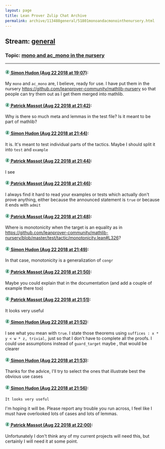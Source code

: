 ```yaml
---
layout: page
title: Lean Prover Zulip Chat Archive 
permalink: archive/113488general/51801monoandacmonointhenursery.html
---
```


## Stream: [general](index.html)
### Topic: [mono and ac_mono in the nursery](51801monoandacmonointhenursery.html)

---

#### [![Click to go to Zulip](../../assets/img/zulip2.png) Simon Hudon (Aug 22 2018 at 19:07)](https://leanprover.zulipchat.com/#narrow/stream/113488-general/topic/mono%20and%20ac_mono%20in%20the%20nursery/near/132589831):
My `mono` and `ac_mono` are, I believe, ready for use. I have put them in the nursery https://github.com/leanprover-community/mathlib-nursery so that people can try them out as I get them merged into mathlib.

#### [![Click to go to Zulip](../../assets/img/zulip2.png) Patrick Massot (Aug 22 2018 at 21:42)](https://leanprover.zulipchat.com/#narrow/stream/113488-general/topic/mono%20and%20ac_mono%20in%20the%20nursery/near/132597919):
Why is there so much meta and lemmas in the test file? Is it meant to be part of mathlib?

#### [![Click to go to Zulip](../../assets/img/zulip2.png) Simon Hudon (Aug 22 2018 at 21:44)](https://leanprover.zulipchat.com/#narrow/stream/113488-general/topic/mono%20and%20ac_mono%20in%20the%20nursery/near/132598001):
It is. It's meant to test individual parts of the tactics. Maybe I should split it into `test` and `example`

#### [![Click to go to Zulip](../../assets/img/zulip2.png) Patrick Massot (Aug 22 2018 at 21:44)](https://leanprover.zulipchat.com/#narrow/stream/113488-general/topic/mono%20and%20ac_mono%20in%20the%20nursery/near/132598015):
I see

#### [![Click to go to Zulip](../../assets/img/zulip2.png) Patrick Massot (Aug 22 2018 at 21:46)](https://leanprover.zulipchat.com/#narrow/stream/113488-general/topic/mono%20and%20ac_mono%20in%20the%20nursery/near/132598091):
I always find it hard to read your examples or tests which actually don't prove anything, either because the announced statement is `true` or because it ends with `admit`

#### [![Click to go to Zulip](../../assets/img/zulip2.png) Patrick Massot (Aug 22 2018 at 21:48)](https://leanprover.zulipchat.com/#narrow/stream/113488-general/topic/mono%20and%20ac_mono%20in%20the%20nursery/near/132598207):
Where is monotonicity when the target is an equality as in https://github.com/leanprover-community/mathlib-nursery/blob/master/test/tactic/monotonicity.lean#L326?

#### [![Click to go to Zulip](../../assets/img/zulip2.png) Simon Hudon (Aug 22 2018 at 21:49)](https://leanprover.zulipchat.com/#narrow/stream/113488-general/topic/mono%20and%20ac_mono%20in%20the%20nursery/near/132598248):
In that case, monotonicity is a generalization of `congr`

#### [![Click to go to Zulip](../../assets/img/zulip2.png) Patrick Massot (Aug 22 2018 at 21:50)](https://leanprover.zulipchat.com/#narrow/stream/113488-general/topic/mono%20and%20ac_mono%20in%20the%20nursery/near/132598313):
Maybe you could explain that in the documentation (and add a couple of example there too)

#### [![Click to go to Zulip](../../assets/img/zulip2.png) Patrick Massot (Aug 22 2018 at 21:51)](https://leanprover.zulipchat.com/#narrow/stream/113488-general/topic/mono%20and%20ac_mono%20in%20the%20nursery/near/132598325):
It looks very useful

#### [![Click to go to Zulip](../../assets/img/zulip2.png) Simon Hudon (Aug 22 2018 at 21:52)](https://leanprover.zulipchat.com/#narrow/stream/113488-general/topic/mono%20and%20ac_mono%20in%20the%20nursery/near/132598383):
I see what you mean with `true`. I state those theorems using `suffices : x * y < w * z, trivial,` just so that I don't have to complete all the proofs. I could use assumptions instead of `guard_target` maybe , that would be clearer

#### [![Click to go to Zulip](../../assets/img/zulip2.png) Simon Hudon (Aug 22 2018 at 21:53)](https://leanprover.zulipchat.com/#narrow/stream/113488-general/topic/mono%20and%20ac_mono%20in%20the%20nursery/near/132598410):
Thanks for the advice, I'll try to select the ones that illustrate best the obvious use cases

#### [![Click to go to Zulip](../../assets/img/zulip2.png) Simon Hudon (Aug 22 2018 at 21:56)](https://leanprover.zulipchat.com/#narrow/stream/113488-general/topic/mono%20and%20ac_mono%20in%20the%20nursery/near/132598587):
```quote
It looks very useful
```
I'm hoping it will be. Please report any trouble you run across, I feel like I must have overlooked lots of cases and lots of lemmas.

#### [![Click to go to Zulip](../../assets/img/zulip2.png) Patrick Massot (Aug 22 2018 at 22:00)](https://leanprover.zulipchat.com/#narrow/stream/113488-general/topic/mono%20and%20ac_mono%20in%20the%20nursery/near/132598785):
Unfortunately  I don't think any of my current projects will need this, but certainly I will need it at some point.

